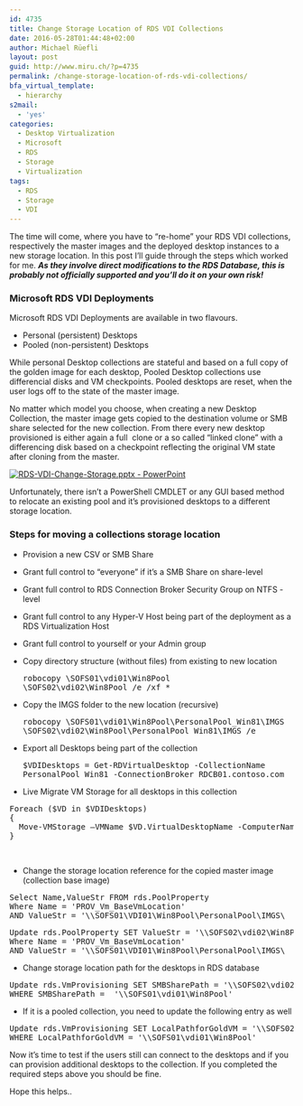 ```yaml
---
id: 4735
title: Change Storage Location of RDS VDI Collections
date: 2016-05-28T01:44:48+02:00
author: Michael Rüefli
layout: post
guid: http://www.miru.ch/?p=4735
permalink: /change-storage-location-of-rds-vdi-collections/
bfa_virtual_template:
  - hierarchy
s2mail:
  - 'yes'
categories:
  - Desktop Virtualization
  - Microsoft
  - RDS
  - Storage
  - Virtualization
tags:
  - RDS
  - Storage
  - VDI
---
```

The time will come, where you have to &#8220;re-home&#8221; your RDS VDI collections, respectively the master images and the deployed desktop instances to a new storage location. In this post I&#8217;ll guide through the steps which worked for me. _**As they involve direct modifications to the RDS Database, this is probably not officially supported and you&#8217;ll do it on your own risk!**_

### Microsoft RDS VDI Deployments

Microsoft RDS VDI Deployments are available in two flavours.

  * Personal (persistent) Desktops
  * Pooled (non-persistent) Desktops

While personal Desktop collections are stateful and based on a full copy of the golden image for each desktop, Pooled Desktop collections use differencial disks and VM checkpoints. Pooled desktops are reset, when the user logs off to the state of the master image.

No matter which model you choose, when creating a new Desktop Collection, the master image gets copied to the destination volume or SMB share selected for the new collection. From there every new desktop provisioned is either again a full  clone or a so called &#8220;linked clone&#8221; with a differencing disk based on a checkpoint reflecting the original VM state after cloning from the master.

[<img class="alignleft wp-image-4738" src="../content/images/2016/05/RDS-VDI-Change-Storage.pptx-PowerPoint-1024x771.png" alt="RDS-VDI-Change-Storage.pptx - PowerPoint" width="646" height="487" srcset="../content/images/2016/05/RDS-VDI-Change-Storage.pptx-PowerPoint-1024x771.png 1024w, ../content/images/2016/05/RDS-VDI-Change-Storage.pptx-PowerPoint-300x226.png 300w, ../content/images/2016/05/RDS-VDI-Change-Storage.pptx-PowerPoint-768x578.png 768w, ../content/images/2016/05/RDS-VDI-Change-Storage.pptx-PowerPoint.png 1099w" sizes="(max-width: 646px) 100vw, 646px" />](http://www.miru.ch/change-storage-location-of-rds-vdi-collections/rds-vdi-change-storage-pptx-powerpoint/)

Unfortunately, there isn&#8217;t a PowerShell CMDLET or any GUI based method to relocate an existing pool and it&#8217;s provisioned desktops to a different storage location.

### Steps for moving a collections storage location

  * Provision a new CSV or SMB Share
  * Grant full control to &#8220;everyone&#8221; if it&#8217;s a SMB Share on share-level
  * Grant full control to RDS Connection Broker Security Group on NTFS -level
  * Grant full control to any Hyper-V Host being part of the deployment as a RDS Virtualization Host
  * Grant full control to yourself or your Admin group
  * Copy directory structure (without files) from existing to new location <pre class="">robocopy \\SOFS01\vdi01\Win8Pool \\SOFS02\vdi02\Win8Pool /e /xf *</pre>

  * Copy the IMGS folder to the new location (recursive) <pre class="">robocopy \\SOFS01\vdi01\Win8Pool\PersonalPool_Win81\IMGS \\SOFS02\vdi02\Win8Pool\PersonalPool_Win81\IMGS /e</pre>

  * Export all Desktops being part of the collection <pre class="">$VDIDesktops = Get-RDVirtualDesktop -CollectionName PersonalPool_Win81 -ConnectionBroker RDCB01.contoso.com</pre>

  * Live Migrate VM Storage for all desktops in this collection

<pre class="crayon-selected">Foreach ($VD in $VDIDesktops) 
{
  Move-VMStorage –VMName $VD.VirtualDesktopName -ComputerName $VD.HostName -DestinationStoragePath "\\SOFS02\vdi02\Win8Pool\PersonalPool_Win81\$($VD.VirtualDesktopName)"
}</pre>

&nbsp;

  * Change the storage location reference for the copied master image (collection base image)

<pre class="">Select Name,ValueStr FROM rds.PoolProperty
Where Name = 'PROV_Vm_BaseVmLocation'
AND ValueStr = '\\SOFS01\VDI01\Win8Pool\PersonalPool\IMGS\__1'</pre>

<pre class="">Update rds.PoolProperty SET ValueStr = '\\SOFS02\vdi02\Win8Pool\PersonalPool\IMGS\__1'
Where Name = 'PROV_Vm_BaseVmLocation'
AND ValueStr = '\\SOFS01\VDI01\Win8Pool\PersonalPool\IMGS\__1'</pre>

  * Change storage location path for the desktops in RDS database

<pre class="">Update rds.VmProvisioning SET SMBSharePath = '\\SOFS02\vdi02\Win8Pool'
WHERE SMBSharePath =  '\\SOFS01\vdi01\Win8Pool'</pre>

  * If it is a pooled collection, you need to update the following entry as well

<pre class="">Update rds.VmProvisioning SET LocalPathforGoldVM = '\\SOFS02\vdi02\Win8Pool'
WHERE LocalPathforGoldVM = '\\SOFS01\vdi01\Win8Pool'
</pre>

<p class="">
  Now it&#8217;s time to test if the users still can connect to the desktops and if you can provision additional desktops to the collection. If you completed the required steps above you should be fine.
</p>

<p class="">
  Hope this helps..
</p>

<p class="">